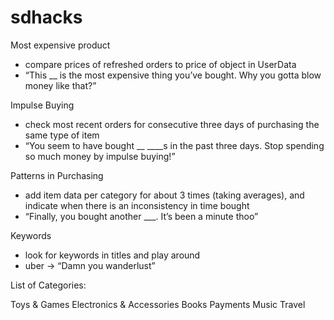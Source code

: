 # sdhacks


Most expensive product
- compare prices of refreshed orders to price of object in UserData
- “This __ is the most expensive thing you’ve bought. Why you gotta blow money like that?”

Impulse Buying
- check most recent orders for consecutive three days of purchasing the same type of item
- “You seem to have bought __ ____s in the past three days. Stop spending so much money by impulse buying!”

Patterns in Purchasing
- add item data per category for about 3 times (taking averages), and indicate when there is an inconsistency in time bought
- “Finally, you bought another ___. It’s been a minute thoo”

Keywords
- look for keywords in titles and play around
- uber -> “Damn you wanderlust”

List of Categories:

Toys & Games
Electronics & Accessories
Books
Payments
Music
Travel

